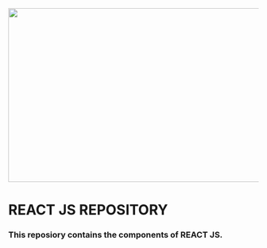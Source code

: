 <img src = "https://miro.medium.com/max/4000/1*ZyYYEl1Ee0g4K9aQCqbMhw.png" height = 350px width = 1000px>

# REACT JS REPOSITORY
### This reposiory contains the components of REACT JS.

